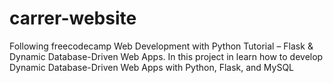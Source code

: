 # carrer-website
 Following freecodecamp Web Development with Python Tutorial – Flask & Dynamic Database-Driven Web Apps. In this project in learn how to develop Dynamic Database-Driven Web Apps with Python, Flask, and MySQL
